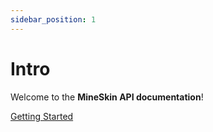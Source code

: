 ```yaml
---
sidebar_position: 1
---
```


# Intro

Welcome to the **MineSkin API documentation**!  

[Getting Started](./guides/getting-started)
